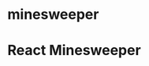 # minesweeper
<h1>React Minesweeper</h1>
<a src="./minesweeper.png" height="400px" width="550px" />
